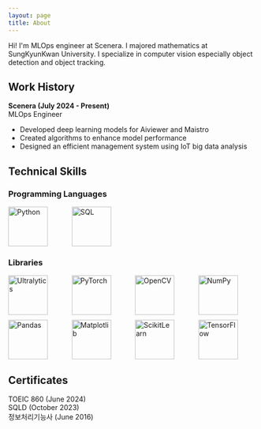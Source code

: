 ```yaml
---
layout: page
title: About
---
```

Hi! I'm MLOps engineer at Scenera. I majored mathematics at SungKyunKwan University. I specialize in computer vision especially object detection and object tracking.

## Work History
**Scenera (July 2024 - Present)**   
MLOps Engineer
- Developed deep learning models for Aiviewer and Maistro
- Created algorithms to enhance model performance
- Designed an efficient management system using IoT big data analysis

## Technical Skills
### Programming Languages
<div style="display: grid; grid-template-columns: repeat(4, 1fr); gap: 10px;">
  <img src="https://upload.wikimedia.org/wikipedia/commons/c/c3/Python-logo-notext.svg" alt="Python" style="width: 80px; height: 80px;">
  <img src="https://upload.wikimedia.org/wikipedia/commons/thumb/d/d7/Sql_data_base_with_logo.svg/1024px-Sql_data_base_with_logo.svg.png?20231031073357" alt="SQL" style="width: 80px; height: 80px;">
</div>

### Libraries
<div style="display: grid; grid-template-columns: repeat(4, 1fr); gap: 10px;">
  <img src="https://cdn.prod.website-files.com/646dd1f1a3703e451ba81ecc/64994690ba750f8de7df4478_Ultralytics_full_blue.svg" alt="Ultralytics" style="width: 80px; height: 80px;">
  <img src="https://miro.medium.com/v2/resize:fit:691/1*VSQ0XEywxSgZBwW05GsZtw.png" alt="PyTorch" style="width: 80px; height: 80px;">
  <img src="https://upload.wikimedia.org/wikipedia/commons/5/53/OpenCV_Logo_with_text.png" alt="OpenCV" style="width: 80px; height: 80px;">
  <img src="https://media.licdn.com/dms/image/v2/D5612AQEoGFMdUVhXxQ/article-cover_image-shrink_600_2000/article-cover_image-shrink_600_2000/0/1728396933575?e=2147483647&v=beta&t=zHr6cQaUNjORkL220KrvVxE1e_Zrso7YH9sdedPD6_s" alt="NumPy" style="width: 80px; height: 80px;">
  <img src="https://encrypted-tbn0.gstatic.com/images?q=tbn:ANd9GcQ-NEICv1aGTvDRncdvM_fXoah5SNWx4pXAvg&s" alt="Pandas" style="width: 80px; height: 80px;">
  <img src="https://images.javatpoint.com/tutorial/matplotlib/images/matplotlib-tutorial.png" alt="Matplotlib" style="width: 80px; height: 80px;">
  <img src="https://upload.wikimedia.org/wikipedia/commons/thumb/0/05/Scikit_learn_logo_small.svg/2560px-Scikit_learn_logo_small.svg.png" alt="ScikitLearn" style="width: 80px; height: 80px;">
  <img src="https://upload.wikimedia.org/wikipedia/commons/thumb/a/ab/TensorFlow_logo.svg/2560px-TensorFlow_logo.svg.png" alt="TensorFlow" style="width: 80px; height: 80px;">
</div>


## Certificates
TOEIC 860 (June 2024)  
SQLD (October 2023)  
정보처리기능사 (June 2016)